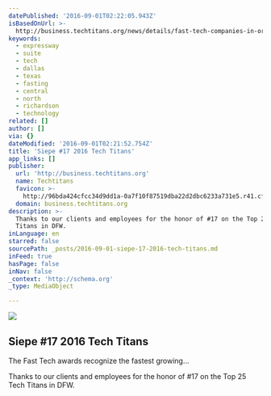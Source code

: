```yaml
---
datePublished: '2016-09-01T02:22:05.943Z'
isBasedOnUrl: >-
  http://business.techtitans.org/news/details/fast-tech-companies-in-order?_ga=1.132158023.839601645.1471877951
keywords:
  - expressway
  - suite
  - tech
  - dallas
  - texas
  - fasting
  - central
  - north
  - richardson
  - technology
related: []
author: []
via: {}
dateModified: '2016-09-01T02:21:52.754Z'
title: 'Siepe #17 2016 Tech Titans'
app_links: []
publisher:
  url: 'http://business.techtitans.org'
  name: Techtitans
  favicon: >-
    http://96bda424cfcc34d9dd1a-0a7f10f87519dba22d2dbc6233a731e5.r41.cf2.rackcdn.com/metroplex/favicon_copy.png
  domain: business.techtitans.org
description: >-
  Thanks to our clients and employees for the honor of #17 on the Top 25 Tech
  Titans in DFW. 
inLanguage: en
starred: false
sourcePath: _posts/2016-09-01-siepe-17-2016-tech-titans.md
inFeed: true
hasPage: false
inNav: false
_context: 'http://schema.org'
_type: MediaObject

---
```

<article style=""><img src="https://s3-us-west-2.amazonaws.com/the-grid-img/p/655ae245176c83e76300c7e97bc3e98991f26fa9.jpg" /><h1>Siepe #17 2016 Tech Titans</h1><p>The Fast Tech awards recognize the fastest growing...</p></article>

Thanks to our clients and employees for the honor of \#17 on the Top 25 Tech Titans in DFW.